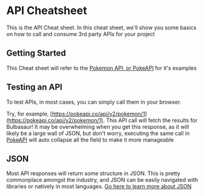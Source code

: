 # API Cheatsheet 
This is the API Cheat sheet. In this cheat sheet, we'll show you some basics on how to call and consume 3rd party APIs for your project

## Getting Started
This Cheat sheet will refer to the [Pokemon API, or PokeAPI](https://pokeapi.co/) for it's examples

## Testing an API 
To test APIs, in most cases, you can simply call them in your browser.

Try, for example, [https://pokeapi.co/api/v2/pokemon/1](https://pokeapi.co/api/v2/pokemon/1). This API call will fetch the results for Bulbasaur! It may be overwhelming when you get this response, as it will likely be a large wall of JSON, but don't worry, executing the same call in [PokeAPI](https://pokeapi.co/) will auto collapse all the field to make it more manageable

## JSON 
Most API responses will return some structure in JSON. This is pretty commonplace amongst the industry, and JSON can be easily navigated with libraries or natively in most languages. [Go here to learn more about JSON](https://www.w3schools.com/js/js_json_intro.asp)

